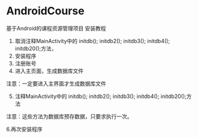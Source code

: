 # AndroidCourse
基于Android的课程资源管理项目
安装教程
1. 取消注释MainActivity中的
        initdb();
        initdb2();
        initdb3();
        initdb4();
        initdb20();方法，
2. 安装程序
3. 注册账号
4. 进入主页面，生成数据库文件

注意：一定要进入主界面才生成数据库文件

5. 注释MainActivity中的
        initdb();
        initdb2();
        initdb3();
        initdb4();
        initdb20();方法

注意：这些方法为数据库预存数据，只要求执行一次。

6.再次安装程序
